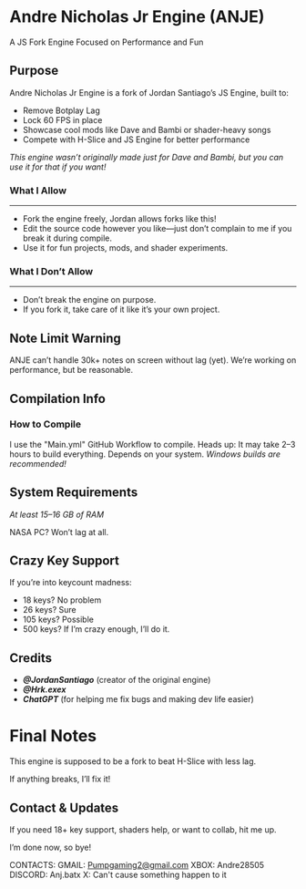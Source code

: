 # Andre Nicholas Jr Engine (ANJE)
A JS Fork Engine Focused on Performance and Fun

## Purpose
Andre Nicholas Jr Engine is a fork of Jordan Santiago’s JS Engine, built to:

- Remove Botplay Lag
- Lock 60 FPS in place
- Showcase cool mods like Dave and Bambi or shader-heavy songs
- Compete with H-Slice and JS Engine for better performance

_This engine wasn’t originally made just for Dave and Bambi, but you can use it for that if you want!_

### What I Allow

---

- Fork the engine freely, Jordan allows forks like this!
- Edit the source code however you like—just don’t complain to me if you break it during compile.
- Use it for fun projects, mods, and shader experiments.

### What I Don’t Allow

---

- Don’t break the engine on purpose.
- If you fork it, take care of it like it’s your own project.

## Note Limit Warning
ANJE can’t handle 30k+ notes on screen without lag (yet).
We’re working on performance, but be reasonable.

## Compilation Info
### How to Compile
I use the "Main.yml" GitHub Workflow to compile.
Heads up:
It may take 2–3 hours to build everything. Depends on your system.
_Windows builds are recommended!_

## System Requirements
_At least 15–16 GB of RAM_

<!--If you’re insane? Try 256 GB of RAM for NO LAG (not rlly necessary lmao)-->

NASA PC? Won’t lag at all.

## Crazy Key Support
If you’re into keycount madness:

- 18 keys? No problem
- 26 keys? Sure
- 105 keys? Possible
- 500 keys? If I’m crazy enough, I’ll do it.

## Credits
- _**@JordanSantiago**_ (creator of the original engine)
- _**@Hrk.exex**_
- _**ChatGPT**_ (for helping me fix bugs and making dev life easier)

# Final Notes
This engine is supposed to be a fork to beat H-Slice with less lag.

If anything breaks, I’ll fix it!

## Contact & Updates
If you need 18+ key support, shaders help, or want to collab, hit me up.

I’m done now, so bye!

CONTACTS:
GMAIL: Pumpgaming2@gmail.com
XBOX: Andre28505
DISCORD: Anj.batx
X: Can't cause something happen to it


